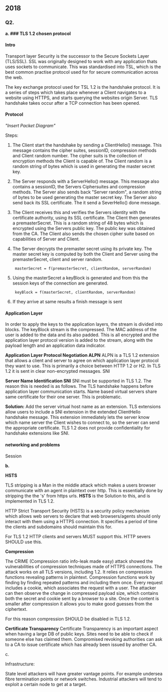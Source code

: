 ## 2018

### Q2.

**a. ### TLS 1.2 chosen protocol**

#### Intro
Transport layer Security is the successor to the Secure Sockets Layer (TLS/SSL).
SSL was originally designed to work with any application thats uses sockets to communicate. This was standardised into TSL, which is the best common practise protocol used for for secure communication across the web.

The key exchange protocol used for TSL 1.2 is the handshake protocol. It is a series of steps which takes place whenever a Client navigates to a website using HTTPS, and starts querying the websites origin Server. TLS handshake takes occur after a TCP connection has been opened.


#### Protocol

 *"Insert Packet Diagram"*


Steps:

1. The Client start the handshake by sending a ClientHello() message. This message contains the cipher suites, sessionID, compression methods and Client random number. The cipher suits is the collection of encryption methods the Client is capable of. The Client random is a random string of bytes which is used in generating the master secret key.
2. The Server responds with a ServerHello() message. This message also contains a sessionID, the Servers Ciphersuites and compression methods. The Server also sends back "Server random", a random string of bytes to be used generating the master secret key. The Server also send back its SSL certificate. The it send a SeverHello() done message.
3. The Client receives this and verifies the Servers identity with the certificate authority, using its SSL certificate. The Client then generates a premasterSecret. This is a random string of 48 bytes which is encrypted using the Servers public key. The public key was obtained from the CA. The Client also sends the chosen cipher suite based on capabilities of Server and Client.
4. The Server decrypts the premaster secret using its private key. The master secret key is computed by both the Client and Server using the premasterSecret, client and server random.

        masterSecret = f(premasterSecret, clientRandom, serverRandom)

5. Using the masterSecret a keyBlock is generated and from this the session keys of the connection are generated.

        keyBlock = f(masterSecret, clientRandom, serverRandom)
6. If they arrive at same results a finish message is sent


#### Application Layer

In order to apply the keys to the application layers, the stream is divided into blocks. The keyBlock stream is the compressed. The MAC address of the user is added to the data and its also padded. This is all encrypted and the application layer protocol version is added to the stream, along with the payload length and an application data indicator.


**Application Layer Protocol Negotiation ALPN**
ALPN is a TLS 1.2 extension that allows a client and server to agree on which application layer protocol they want to use. This is primarily a choice between HTTP 1.2 or H2. In TLS 1.2 it is sent in clear non-encrypted messages.
SNI

**Server Name Identification SNI**
SNI must be supported in TLS 1.2. The reason this is needed is as follows. The TLS handshake happens before application layer communication starts. Name based virtual servers share same certificate for their one server. This is problematic.

**Solution:** Add the server virtual host name as an extension. TLS extensions allow users to include a SNI extension in the extended ClientHello handshake message. This extension immediately lets the server know which name server the Client wishes to connect to, so the server can send the appropriate certificate. TLS 1.2 does not provide confidentiality for handshake extensions like SNI.



#### networking and problems



Session


**b.**

**HSTS**

TLS stripping is a Man in the middle attack which makes a users browser communicate with an agent in plaintext over http. This is essentially done by stripping the the 's' from https urls. **HSTS** is the Solution to this, and is implemented in TLS 1.2.

HTTP Strict Transport Security (HSTS) is a security policy mechanism which allows web servers to declare that web browsers/agents should only interact with them using a HTTPS connection. It specifies a period of time the clients and subdomains should maintain this for.

For TLS 1.2 HTTP clients and servers MUST support this. HTTP severs SHOULD use this.


**Compression**

The CRIME (Compression ratio info-leak made easy) attack showed the vulnerabilities of compression techniques made of HTTPS connections. The attack works on all TLS versions, including 1.2. It relies on compression functions revealing patterns in plaintext. Compression functions work by finding by finding repeated patterns and including them once. Every request includes a cookie, which associates the request with a user. The attacker can then observe the change in compressed payload size, which contains both the secret and cookie sent by a browser to a site. Once the content is smaller after compression it allows you to make good guesses from the ciphertext.

For this reason compression SHOULD be disabled in TLS 1.2.


**Certificate Transparency**
Certificate Transparency is an important aspect when having a large DB of public keys. Sites need to be able to check if someone else has claimed them. Compromised revoking authorities can ask to a CA to issue certificate which has already been issued by another CA.

c.

Infrastructure:

State level attackers will have greater vantage points. For example undersea fibre termination points or network switches. Industrial attackers will tend to exploit a certain node to get at a target. 
